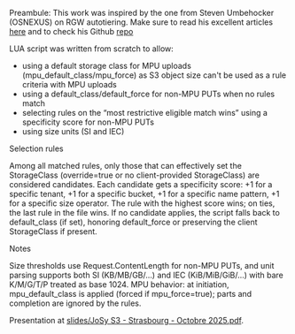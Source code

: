 Preambule: This work was inspired by the one from Steven Umbehocker (OSNEXUS) on RGW autotiering. Make sure to read his excellent articles [here](https://ceph.io/en/news/blog/2024/auto-tiering-ceph-object-storage-part-1/) and to check his Github [repo](https://github.com/OSNEXUS/rgw-autotier)

LUA script was written from scratch to allow:
- using a default storage class for MPU uploads (mpu_default_class/mpu_force) as S3 object size can't be used as a rule criteria with MPU uploads
- using a default_class/default_force for non-MPU PUTs when no rules match
- selecting rules on the “most restrictive eligible match wins” using a specificity score for non-MPU PUTs
- using size units (SI and IEC)

Selection rules

Among all matched rules, only those that can effectively set the StorageClass (override=true or no client-provided StorageClass) are considered candidates.
Each candidate gets a specificity score: +1 for a specific tenant, +1 for a specific bucket, +1 for a specific name pattern, +1 for a specific size operator. The rule with the highest score wins; on ties, the last rule in the file wins.
If no candidate applies, the script falls back to default_class (if set), honoring default_force or preserving the client StorageClass if present.

Notes

Size thresholds use Request.ContentLength for non-MPU PUTs, and unit parsing supports both SI (KB/MB/GB/…) and IEC (KiB/MiB/GiB/…) with bare K/M/G/T/P treated as base 1024.
MPU behavior: at initiation, mpu_default_class is applied (forced if mpu_force=true); parts and completion are ignored by the rules.
  
Presentation at [slides/JoSy S3 - Strasbourg - Octobre 2025.pdf](https://github.com/FredNass/s3-dynamic-placement-and-archiving/blob/main/slides/JoSy%20S3%20-%20Strasbourg%20-%20Octobre%202025.pdf).
